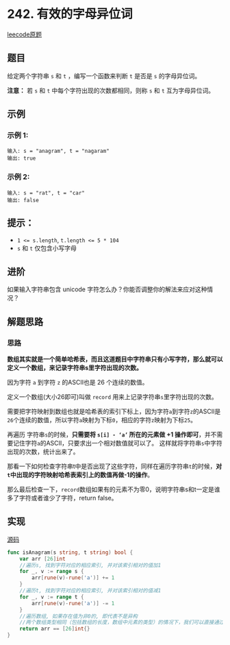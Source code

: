 # 242. 有效的字母异位词

[leecode原题](https://leetcode.cn/problems/valid-anagram/)

## 题目
给定两个字符串 `s` 和 `t` ，编写一个函数来判断 `t` 是否是 `s` 的字母异位词。

**注意：** 若 `s` 和 `t` 中每个字符出现的次数都相同，则称 `s` 和 `t` 互为字母异位词。

## 示例

### 示例 1:

```text
输入: s = "anagram", t = "nagaram"
输出: true
```

### 示例 2:

```text
输入: s = "rat", t = "car"
输出: false
```

## 提示：
- `1 <= s.length`, `t.length <= 5 * 104`
-  `s` 和 `t` 仅包含小写字母

## 进阶

如果输入字符串包含 unicode 字符怎么办？你能否调整你的解法来应对这种情况？

## 解题思路

### 思路

**数组其实就是一个简单哈希表，而且这道题目中字符串只有小写字符，那么就可以定义一个数组，来记录字符串s里字符出现的次数。**

因为字符 `a` 到字符 `z` 的ASCII也是 26 个连续的数值。

定义一个数组(大小26即可)叫做 `record` 用来上记录字符串`s`里字符出现的次数。

需要把字符映射到数组也就是哈希表的索引下标上，因为字符`a`到字符`z`的ASCII是`26`个连续的数值，所以字符`a`映射为下标`0`，相应的字符`z`映射为下标`25`。

再遍历 字符串`s`的时候，**只需要将 `s[i] - ‘a’` 所在的元素做 +1 操作即可**，并不需要记住字符`a`的ASCII，只要求出一个相对数值就可以了。 这样就将字符串`s`中字符出现的次数，统计出来了。

那看一下如何检查字符串t中是否出现了这些字符，同样在遍历字符串`t`的时候，**对`t`中出现的字符映射哈希表索引上的数值再做-1的操作**。

那么最后检查一下，`record`数组如果有的元素不为零0，说明字符串s和t一定是谁多了字符或者谁少了字符，return false。

## 实现

[源码](./code/242-valid-anagram/main.go)

```go
func isAnagram(s string, t string) bool {
	var arr [26]int
	//遍历s, 找到字符对应的相应索引, 并对该索引相对的值加1
	for _, v := range s {
		arr[rune(v)-rune('a')] += 1
	}
	//遍历t, 找到字符对应的相应索引, 并对该索引相对的值减1
	for _, v := range t {
		arr[rune(v)-rune('a')] -= 1
	}
	//遍历数组, 如果存在值为非0的, 即代表不是异构
	//两个数组类型相同（包括数组的长度，数组中元素的类型）的情况下，我们可以直接通过较运算符（==和!=）来判断两个数组是否相等
	return arr == [26]int{}
}
```
